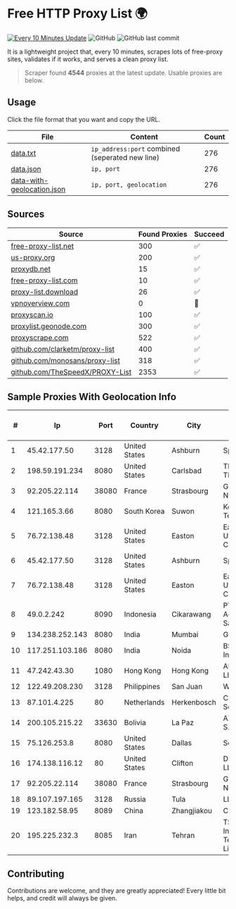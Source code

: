 
# Free HTTP Proxy List 🌍

[![Every 10 Minutes Update](https://github.com/mertguvencli/http-proxy-list/actions/workflows/main.yml/badge.svg?branch=main)](https://github.com/mertguvencli/http-proxy-list/actions/workflows/main.yml)
![GitHub](https://img.shields.io/github/license/mertguvencli/http-proxy-list)
![GitHub last commit](https://img.shields.io/github/last-commit/mertguvencli/http-proxy-list)

It is a lightweight project that, every 10 minutes, scrapes lots of free-proxy sites, validates if it works, and serves a clean proxy list.


> Scraper found **4544** proxies at the latest update. Usable proxies are below.

## Usage

Click the file format that you want and copy the URL.


|File|Content|Count|
|----|-------|-----|
|[data.txt](https://raw.githubusercontent.com/mertguvencli/http-proxy-list/main/proxy-list/data.txt)|`ip_address:port` combined (seperated new line)|276|
|[data.json](https://raw.githubusercontent.com/mertguvencli/http-proxy-list/main/proxy-list/data.json)|`ip, port`|276|
|[data-with-geolocation.json](https://raw.githubusercontent.com/mertguvencli/http-proxy-list/main/proxy-list/data-with-geolocation.json)|`ip, port, geolocation`|276|

## Sources

|Source|Found Proxies|Succeed|
|------|-------------|-------|
|[free-proxy-list.net](https://free-proxy-list.net)|300|✅|
|[us-proxy.org](https://www.us-proxy.org)|200|✅|
|[proxydb.net](http://proxydb.net)|15|✅|
|[free-proxy-list.com](https://free-proxy-list.com/?page=&port=&type%5B%5D=http&type%5B%5D=https&up_time=0&search=Search)|10|✅|
|[proxy-list.download](https://www.proxy-list.download/HTTP)|26|✅|
|[vpnoverview.com](https://vpnoverview.com/privacy/anonymous-browsing/free-proxy-servers)|0|🚫|
|[proxyscan.io](https://www.proxyscan.io)|100|✅|
|[proxylist.geonode.com](https://proxylist.geonode.com/api/proxy-list?limit=300&page=1&sort_by=lastChecked&sort_type=desc&protocols=http,https)|300|✅|
|[proxyscrape.com](https://api.proxyscrape.com/v2/?request=displayproxies&protocol=http&timeout=10000&country=all&ssl=all&anonymity=all)|522|✅|
|[github.com/clarketm/proxy-list](https://raw.githubusercontent.com/clarketm/proxy-list/master/proxy-list-raw.txt)|400|✅|
|[github.com/monosans/proxy-list](https://raw.githubusercontent.com/monosans/proxy-list/main/proxies/http.txt)|318|✅|
|[github.com/TheSpeedX/PROXY-List](https://raw.githubusercontent.com/TheSpeedX/PROXY-List/master/http.txt)|2353|✅|


## Sample Proxies With Geolocation Info

|#|Ip|Port|Country|City|Internet Service Provider|
|-|--|----|-------|----|-------------------------|
|1|45.42.177.50|3128|United States|Ashburn|Sprint|
|2|198.59.191.234|8080|United States|Carlsbad|TDS TELECOM|
|3|92.205.22.114|38080|France|Strasbourg|GD MASS Network|
|4|121.165.3.66|8080|South Korea|Suwon|Korea Telecom|
|5|76.72.138.48|3128|United States|Easton|Easton Utilities Commission|
|6|45.42.177.50|3128|United States|Ashburn|Sprint|
|7|76.72.138.48|3128|United States|Easton|Easton Utilities Commission|
|8|49.0.2.242|8090|Indonesia|Cikarawang|PT Usaha Adi Sanggoro|
|9|134.238.252.143|8080|India|Mumbai|Google LLC|
|10|117.251.103.186|8080|India|Noida|BSNL Internet|
|11|47.242.43.30|1080|Hong Kong|Hong Kong|Alibaba.com LLC|
|12|122.49.208.230|3128|Philippines|San Juan|WifiCity, Inc|
|13|87.101.4.225|80|Netherlands|Herkenbosch|Cambrium IT Services B.V.|
|14|200.105.215.22|33630|Bolivia|La Paz|AXS Bolivia S. A.|
|15|75.126.253.8|8080|United States|Dallas|SoftLayer|
|16|174.138.116.12|80|United States|Clifton|DigitalOcean, LLC|
|17|92.205.22.114|38080|France|Strasbourg|GD MASS Network|
|18|89.107.197.165|3128|Russia|Tula|LLC TK Altair|
|19|123.182.58.95|8089|China|Zhangjiakou|Chinanet|
|20|195.225.232.3|8085|Iran|Tehran|TS Information Technology Limited|



## Contributing

Contributions are welcome, and they are greatly appreciated! Every
little bit helps, and credit will always be given.

